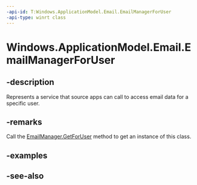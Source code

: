 ```yaml
---
-api-id: T:Windows.ApplicationModel.Email.EmailManagerForUser
-api-type: winrt class
---
```


<!-- Class syntax.
public class EmailManagerForUser : Windows.ApplicationModel.Email.IEmailManagerForUser
-->

# Windows.ApplicationModel.Email.EmailManagerForUser

## -description
Represents a service that source apps can call to access email data for a specific user.

## -remarks
Call the [EmailManager.GetForUser](emailmanager_getforuser.md) method to get an instance of this class.

## -examples

## -see-also
